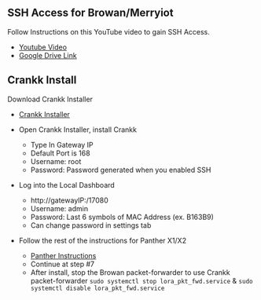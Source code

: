 ## SSH Access for Browan/Merryiot

Follow Instructions on this YouTube video to gain SSH Access. 

- [Youtube Video](https://www.youtube.com/watch?v=bkl76iK-WAo) 
- [Google Drive Link](https://drive.google.com/drive/folders/1xxxJP7udmXkyyLGqBmzz7l15Ing898cl) 


## Crankk Install

Download Crankk Installer

- [Crankk Installer](https://crankk.io/downloads/) 

- Open Crankk Installer, install Crankk
  - Type In Gateway IP
  - Default Port is 168
  - Username: root
  - Password: Password generated when you enabled SSH
 

- Log into the Local Dashboard
  - http://gatewayIP:/17080
  - Username: admin
  - Password: Last 6 symbols of MAC Address (ex. B163B9)
  - Can change password in settings tab

- Follow the rest of the instructions for Panther X1/X2
  - [Panther Instructions](https://crankk.io/storage/2023/08/Panther-X1-X2-1.pdf) 
  - Continue at step #7
  - After install, stop the Browan packet-forwarder to use Crankk packet-forwarder `sudo systemctl stop lora_pkt_fwd.service` & `sudo systemctl disable lora_pkt_fwd.service`



